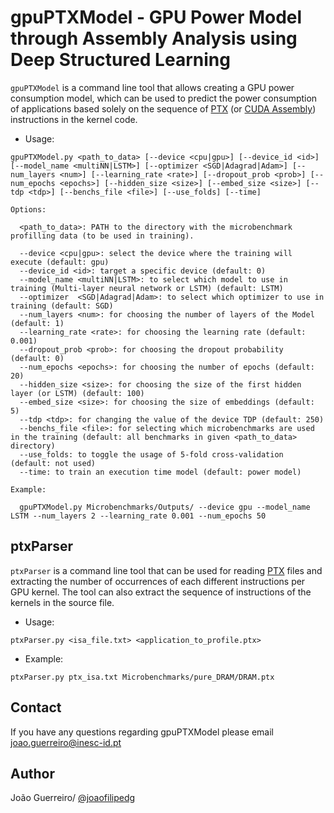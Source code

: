 # gpuPTXModel - GPU Power Model through Assembly Analysis using Deep Structured Learning

``gpuPTXModel`` is a command line tool that allows creating a GPU power consumption model, which can be used to predict the power consumption of applications based solely on the sequence of [PTX](https://docs.nvidia.com/cuda/parallel-thread-execution/index.html) (or [CUDA Assembly](https://docs.nvidia.com/cuda/cuda-binary-utilities/#overview)) instructions in the kernel code.

* Usage:
```
gpuPTXModel.py <path_to_data> [--device <cpu|gpu>] [--device_id <id>] [--model_name <multiNN|LSTM>] [--optimizer <SGD|Adagrad|Adam>] [--num_layers <num>] [--learning_rate <rate>] [--dropout_prob <prob>] [--num_epochs <epochs>] [--hidden_size <size>] [--embed_size <size>] [--tdp <tdp>] [--benchs_file <file>] [--use_folds] [--time]

Options:

  <path_to_data>: PATH to the directory with the microbenchmark profilling data (to be used in training).

  --device <cpu|gpu>: select the device where the training will execute (default: gpu)
  --device_id <id>: target a specific device (default: 0)
  --model_name <multiNN|LSTM>: to select which model to use in training (Multi-layer neural network or LSTM) (default: LSTM)
  --optimizer  <SGD|Adagrad|Adam>: to select which optimizer to use in training (default: SGD)   
  --num_layers <num>: for choosing the number of layers of the Model (default: 1)
  --learning_rate <rate>: for choosing the learning rate (default: 0.001)
  --dropout_prob <prob>: for choosing the dropout probability (default: 0)
  --num_epochs <epochs>: for choosing the number of epochs (default: 20)
  --hidden_size <size>: for choosing the size of the first hidden layer (or LSTM) (default: 100)
  --embed_size <size>: for choosing the size of embeddings (default: 5)
  --tdp <tdp>: for changing the value of the device TDP (default: 250)
  --benchs_file <file>: for selecting which microbenchmarks are used in the training (default: all benchmarks in given <path_to_data> directory)
  --use_folds: to toggle the usage of 5-fold cross-validation (default: not used)
  --time: to train an execution time model (default: power model)

Example:

  gpuPTXModel.py Microbenchmarks/Outputs/ --device gpu --model_name LSTM --num_layers 2 --learning_rate 0.001 --num_epochs 50
```

## ptxParser

``ptxParser`` is a command line tool that can be used for reading [PTX](https://docs.nvidia.com/cuda/parallel-thread-execution/index.html) files and extracting the number of occurrences of each different instructions per GPU kernel. The tool can also extract the sequence of instructions of the kernels in the source file.


* Usage:
```
ptxParser.py <isa_file.txt> <application_to_profile.ptx>
```

* Example:
```
ptxParser.py ptx_isa.txt Microbenchmarks/pure_DRAM/DRAM.ptx
```
## Contact
If you have any questions regarding gpuPTXModel please email joao.guerreiro@inesc-id.pt

## Author
João Guerreiro/ [@joaofilipedg](https://github.com/joaofilipedg)
